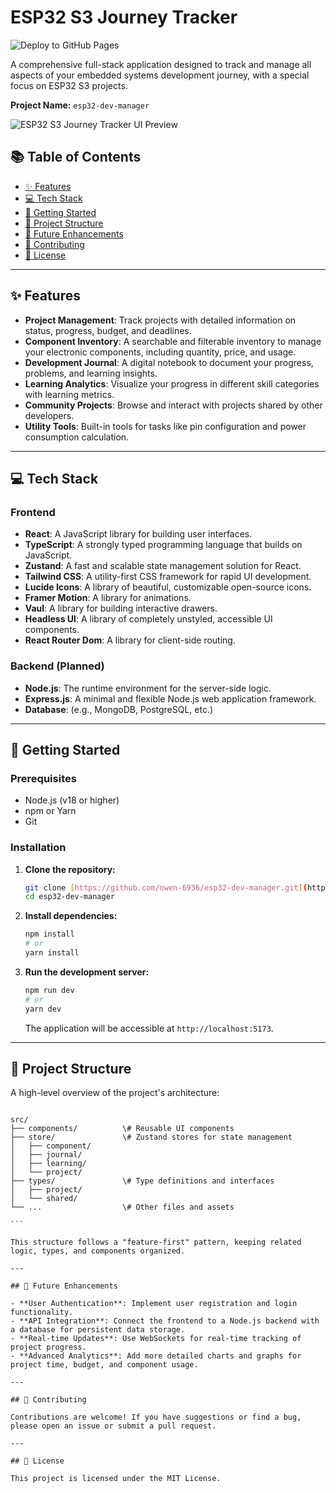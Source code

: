 # ESP32 S3 Journey Tracker

![Deploy to GitHub Pages](https://github.com/owen-6936/esp32-dev-manager/actions/workflows/deploy.yaml/badge.svg)

A comprehensive full-stack application designed to track and manage all aspects of your embedded systems development journey, with a special focus on ESP32 S3 projects.

**Project Name:** `esp32-dev-manager`

![ESP32 S3 Journey Tracker UI Preview](https://your-image-url.com/preview.png)

## 📚 Table of Contents

- [✨ Features](#-features)
- [💻 Tech Stack](#-tech-stack)
- [🚀 Getting Started](#-getting-started)
- [📁 Project Structure](#-project-structure)
- [🔮 Future Enhancements](#-future-enhancements)
- [🤝 Contributing](#-contributing)
- [📄 License](#-license)

---

## ✨ Features

- **Project Management**: Track projects with detailed information on status, progress, budget, and deadlines.
- **Component Inventory**: A searchable and filterable inventory to manage your electronic components, including quantity, price, and usage.
- **Development Journal**: A digital notebook to document your progress, problems, and learning insights.
- **Learning Analytics**: Visualize your progress in different skill categories with learning metrics.
- **Community Projects**: Browse and interact with projects shared by other developers.
- **Utility Tools**: Built-in tools for tasks like pin configuration and power consumption calculation.

---

## 💻 Tech Stack

### Frontend

- **React**: A JavaScript library for building user interfaces.
- **TypeScript**: A strongly typed programming language that builds on JavaScript.
- **Zustand**: A fast and scalable state management solution for React.
- **Tailwind CSS**: A utility-first CSS framework for rapid UI development.
- **Lucide Icons**: A library of beautiful, customizable open-source icons.
- **Framer Motion**: A library for animations.
- **Vaul**: A library for building interactive drawers.
- **Headless UI**: A library of completely unstyled, accessible UI components.
- **React Router Dom**: A library for client-side routing.

### Backend (Planned)

- **Node.js**: The runtime environment for the server-side logic.
- **Express.js**: A minimal and flexible Node.js web application framework.
- **Database**: (e.g., MongoDB, PostgreSQL, etc.)

---

## 🚀 Getting Started

### Prerequisites

- Node.js (v18 or higher)
- npm or Yarn
- Git

### Installation

1. **Clone the repository:**

    ```bash
    git clone [https://github.com/owen-6936/esp32-dev-manager.git](https://github.com/owen-6936/esp32-dev-manager.git)
    cd esp32-dev-manager
    ```

2. **Install dependencies:**

    ```bash
    npm install
    # or
    yarn install
    ```

3. **Run the development server:**

    ```bash
    npm run dev
    # or
    yarn dev
    ```

    The application will be accessible at `http://localhost:5173`.

---

## 📁 Project Structure

A high-level overview of the project's architecture:

````

src/
├── components/          \# Reusable UI components
├── store/               \# Zustand stores for state management
│   ├── component/
│   ├── journal/
│   ├── learning/
│   └── project/
├── types/               \# Type definitions and interfaces
│   ├── project/
│   └── shared/
└── ...                  \# Other files and assets

```

This structure follows a "feature-first" pattern, keeping related logic, types, and components organized.

---

## 🔮 Future Enhancements

- **User Authentication**: Implement user registration and login functionality.
- **API Integration**: Connect the frontend to a Node.js backend with a database for persistent data storage.
- **Real-time Updates**: Use WebSockets for real-time tracking of project progress.
- **Advanced Analytics**: Add more detailed charts and graphs for project time, budget, and component usage.

---

## 🤝 Contributing

Contributions are welcome! If you have suggestions or find a bug, please open an issue or submit a pull request.

---

## 📄 License

This project is licensed under the MIT License.
